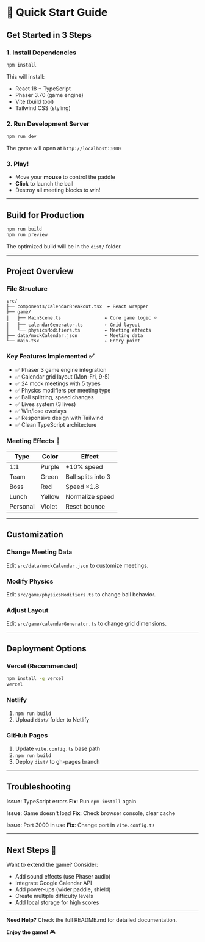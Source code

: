 # 🚀 Quick Start Guide

## Get Started in 3 Steps

### 1. Install Dependencies
```bash
npm install
```

This will install:
- React 18 + TypeScript
- Phaser 3.70 (game engine)
- Vite (build tool)
- Tailwind CSS (styling)

### 2. Run Development Server
```bash
npm run dev
```

The game will open at `http://localhost:3000`

### 3. Play!
- Move your **mouse** to control the paddle
- **Click** to launch the ball
- Destroy all meeting blocks to win!

---

## Build for Production
```bash
npm run build
npm run preview
```

The optimized build will be in the `dist/` folder.

---

## Project Overview

### File Structure
```
src/
├── components/CalendarBreakout.tsx  ← React wrapper
├── game/
│   ├── MainScene.ts                ← Core game logic ⭐
│   ├── calendarGenerator.ts        ← Grid layout
│   └── physicsModifiers.ts         ← Meeting effects
├── data/mockCalendar.json          ← Meeting data
└── main.tsx                        ← Entry point
```

### Key Features Implemented ✅
- ✅ Phaser 3 game engine integration
- ✅ Calendar grid layout (Mon-Fri, 9-5)
- ✅ 24 mock meetings with 5 types
- ✅ Physics modifiers per meeting type
- ✅ Ball splitting, speed changes
- ✅ Lives system (3 lives)
- ✅ Win/lose overlays
- ✅ Responsive design with Tailwind
- ✅ Clean TypeScript architecture

### Meeting Effects 🎯
| Type | Color | Effect |
|------|-------|--------|
| 1:1 | Purple | +10% speed |
| Team | Green | Ball splits into 3 |
| Boss | Red | Speed ×1.8 |
| Lunch | Yellow | Normalize speed |
| Personal | Violet | Reset bounce |

---

## Customization

### Change Meeting Data
Edit `src/data/mockCalendar.json` to customize meetings.

### Modify Physics
Edit `src/game/physicsModifiers.ts` to change ball behavior.

### Adjust Layout
Edit `src/game/calendarGenerator.ts` to change grid dimensions.

---

## Deployment Options

### Vercel (Recommended)
```bash
npm install -g vercel
vercel
```

### Netlify
1. `npm run build`
2. Upload `dist/` folder to Netlify

### GitHub Pages
1. Update `vite.config.ts` base path
2. `npm run build`
3. Deploy `dist/` to gh-pages branch

---

## Troubleshooting

**Issue**: TypeScript errors
**Fix**: Run `npm install` again

**Issue**: Game doesn't load
**Fix**: Check browser console, clear cache

**Issue**: Port 3000 in use
**Fix**: Change port in `vite.config.ts`

---

## Next Steps 🔮

Want to extend the game? Consider:
- Add sound effects (use Phaser audio)
- Integrate Google Calendar API
- Add power-ups (wider paddle, shield)
- Create multiple difficulty levels
- Add local storage for high scores

---

**Need Help?** Check the full README.md for detailed documentation.

**Enjoy the game!** 🎮


